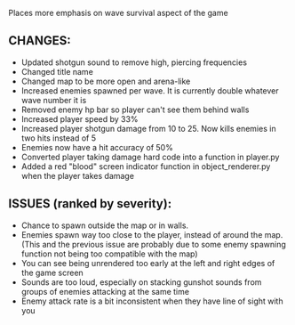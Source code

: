 Places more emphasis on wave survival aspect of the game

## CHANGES:
 - Updated shotgun sound to remove high, piercing frequencies
 - Changed title name
 - Changed map to be more open and arena-like
 - Increased enemies spawned per wave. It is currently double whatever wave number it is
 - Removed enemy hp bar so player can't see them behind walls
 - Increased player speed by 33%
 - Increased player shotgun damage from 10 to 25. Now kills enemies in two hits instead of 5
 - Enemies now have a hit accuracy of 50%
 - Converted player taking damage hard code into a function in player.py 
 - Added a red "blood" screen indicator function in object_renderer.py when the player takes damage

## ISSUES (ranked by severity):
- Chance to spawn outside the map or in walls.
- Enemies spawn way too close to the player, instead of around the map. (This and the previous issue are probably due to some enemy spawning function not being too compatible with the map)
- You can see being unrendered too early at the left and right edges of the game screen
- Sounds are too loud, especially on stacking gunshot sounds from groups of enemies attacking at the same time
- Enemy attack rate is a bit inconsistent when they have line of sight with you